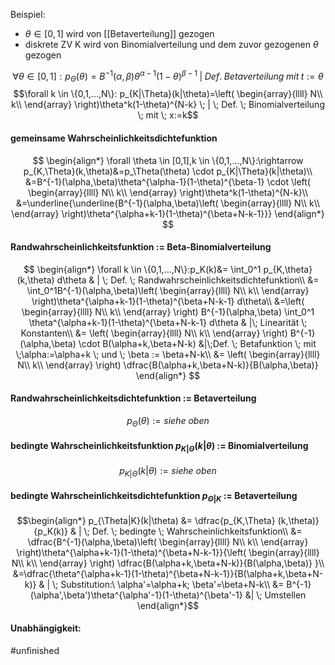 
Beispiel:
* $\theta \in [0,1]$ wird von [[Betaverteilung]] gezogen 
* diskrete ZV K wird von Binomialverteilung und dem zuvor gezogenen $\theta$ gezogen

$$
\forall \theta \in [0,1]: p_\Theta(\theta)=B^{-1}(\alpha,\beta)\theta^{\alpha-1}(1-\theta)^{\beta-1} \; | \; Def. \; Betaverteilung \; mit \; t:=\theta$$
$$\forall k \in \{0,1,...,N\}: p_{K|\Theta}(k|\theta)=\left( \begin{array}{llll}
N\\
k\\
\end{array} \right)\theta^k(1-\theta)^{N-k} \; | \; Def. \; Binomialverteilung \; mit \; x:=k$$
#### gemeinsame Wahrscheinlichkeitsdichtefunktion

$$
\begin{align*}
    \forall \theta \in [0,1],k \in \{0,1,...,N\}:\rightarrow p_{K,\Theta}(k,\theta)&=p_\Theta(\theta) \cdot p_{K|\Theta}(k|\theta)\\
    &=B^{-1}(\alpha,\beta)\theta^{\alpha-1}(1-\theta)^{\beta-1} \cdot \left( \begin{array}{llll}
N\\
k\\
\end{array} \right)\theta^k(1-\theta)^{N-k}\\
    &=\underline{\underline{B^{-1}(\alpha,\beta)\left( \begin{array}{llll}
N\\
k\\
\end{array} \right)\theta^{\alpha+k-1}(1-\theta)^{\beta+N-k-1}}}
\end{align*}
$$
#### Randwahrscheinlichkeitsfunktion := Beta-Binomialverteilung

$$
\begin{align*}
    \forall k \in \{0,1,...,N\}:p_K(k)&= \int_0^1 p_{K,\theta}(k,\theta) d\theta & | \; Def. \; Randwahrscheinlichkeitsdichtefunktion\\
    &= \int_0^1B^{-1}(\alpha,\beta)\left( \begin{array}{llll}
N\\
k\\
\end{array} \right)\theta^{\alpha+k-1}(1-\theta)^{\beta+N-k-1} d\theta\\
    &=\left( \begin{array}{llll}
N\\
k\\
\end{array} \right) B^{-1}(\alpha,\beta) \int_0^1 \theta^{\alpha+k-1}(1-\theta)^{\beta+N-k-1} d\theta & |\; Linearität \; Konstanten\\
&= \left( \begin{array}{llll}
N\\
k\\
\end{array} \right) B^{-1}(\alpha,\beta) \cdot B(\alpha+k,\beta+N-k) &|\;Def. \; Betafunktion \; mit \;\alpha:=\alpha+k \; und \; \beta := \beta+N-k\\
    &= \left( \begin{array}{llll}
N\\
k\\
\end{array} \right) \dfrac{B(\alpha+k,\beta+N-k)}{B(\alpha,\beta)} 
\end{align*}
$$

#### Randwahrscheinlichkeitsdichtefunktion := Betaverteilung
$$  p_\Theta(\theta) := siehe\ oben$$

#### bedingte Wahrscheinlichkeitsfunktion $p_{K|\Theta}(k|\theta)$ := Binomialverteilung

$$p_{K|\Theta}(k|\theta):= siehe\ oben $$

#### bedingte Wahrscheinlichkeitsdichtefunktion $p_{\Theta|K}$ := Betaverteilung

$$\begin{align*}
    p_{\Theta|K}(k|\theta) &= \dfrac{p_{K,\Theta} (k,\theta)}{p_K(k)} & | \; Def. \; bedingte \; Wahrscheinlichkeitsfunktion\\
    &= \dfrac{B^{-1}(\alpha,\beta)\left( \begin{array}{llll}
N\\
k\\
\end{array} \right)\theta^{\alpha+k-1}(1-\theta)^{\beta+N-k-1}}{\left( \begin{array}{llll}
N\\
k\\
\end{array} \right) \dfrac{B(\alpha+k,\beta+N-k)}{B(\alpha,\beta)} }\\
    &=\dfrac{\theta^{\alpha+k-1}(1-\theta)^{\beta+N-k-1}}{B(\alpha+k,\beta+N-k)} & | \; Substitution:\ \alpha'=\alpha+k; \beta'=\beta+N-k\\
    &= B^{-1}(\alpha',\beta')\theta^{\alpha'-1}(1-\theta)^{\beta'-1} &| \; Umstellen
\end{align*}$$


#### Unabhängigkeit:
#unfinished 